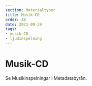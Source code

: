 ```yaml
---
section: Materialtyper
title: Musik-CD
order: 48
date: 2021-09-29
tags:
- musik-CD
- ljudinspelning
--- 
```


# Musik-CD
Se Musikinspelningar i Metadatabyrån.
